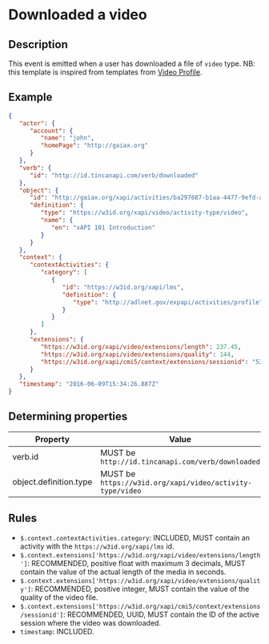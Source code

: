 # Downloaded a video

## Description

This event is emitted when a user has downloaded a file of `video` type.
NB: this template is inspired from templates from [Video Profile](https://profiles.adlnet.gov/profile/90b2c849-d744-4d0c-8bd0-403e7859a35b).

## Example

```json
{
   "actor": {
      "account": {
         "name": "john",
         "homePage": "http://gaiax.org"
      }
   },
   "verb": {
      "id": "http://id.tincanapi.com/verb/downloaded"
   },
   "object": {
      "id": "http://gaiax.org/xapi/activities/ba297687-b1aa-4477-9efd-a782c8fdb90a",
      "definition": {
         "type": "https://w3id.org/xapi/video/activity-type/video",
         "name": {
            "en": "xAPI 101 Introduction"
         }
      }
   },
   "context": {
      "contextActivities": {
         "category": [
            {
               "id": "https://w3id.org/xapi/lms",
               "definition": {
                  "type": "http://adlnet.gov/expapi/activities/profile"
               }
            }
         ]
      }, 
      "extensions": {
         "https://w3id.org/xapi/video/extensions/length": 237.45,
         "https://w3id.org/xapi/video/extensions/quality": 144,
         "https://w3id.org/xapi/cmi5/context/extensions/sessionid": "53ff781a-3c52-11ee-be56-0242ac120002"
      }
   },
   "timestamp": "2016-06-09T15:34:26.887Z"
}
```

## Determining properties

| Property | Value |
|---|---|
| verb.id | MUST be `http://id.tincanapi.com/verb/downloaded` |
| object.definition.type | MUST be `https://w3id.org/xapi/video/activity-type/video` |

## Rules

- `$.context.contextActivities.category`: INCLUDED, MUST contain an activity with the `https://w3id.org/xapi/lms` id.
- `$.context.extensions['https://w3id.org/xapi/video/extensions/length']`: RECOMMENDED, positive float with maximum 3 decimals, MUST contain the value of the actual length of the media in seconds.
- `$.context.extensions['https://w3id.org/xapi/video/extensions/quality']`: RECOMMENDED, positive integer, MUST contain the value of the quality of the video file.
- `$.context.extensions['https://w3id.org/xapi/cmi5/context/extensions/sessionid']`: RECOMMENDED, UUID, MUST contain the ID of the active session where the video was downloaded.
- `timestamp`: INCLUDED.